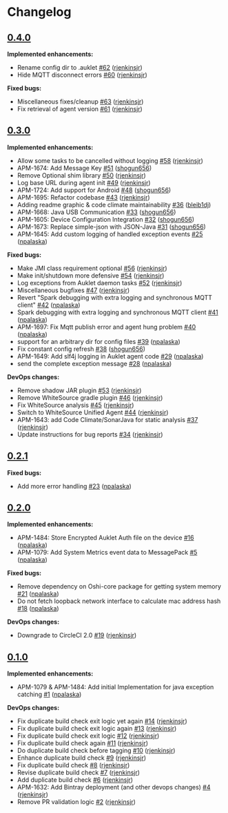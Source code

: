 # Changelog

## [0.4.0](https://github.com/aukletio/Auklet-Agent-Java/tree/0.4.0)

**Implemented enhancements:**

- Rename config dir to .auklet [#62](https://github.com/aukletio/Auklet-Agent-Java/pull/62) ([rjenkinsjr](https://github.com/rjenkinsjr))
- Hide MQTT disconnect errors [#60](https://github.com/aukletio/Auklet-Agent-Java/pull/60) ([rjenkinsjr](https://github.com/rjenkinsjr))

**Fixed bugs:**

- Miscellaneous fixes/cleanup [#63](https://github.com/aukletio/Auklet-Agent-Java/pull/63) ([rjenkinsjr](https://github.com/rjenkinsjr))
- Fix retrieval of agent version [#61](https://github.com/aukletio/Auklet-Agent-Java/pull/61) ([rjenkinsjr](https://github.com/rjenkinsjr))

## [0.3.0](https://github.com/aukletio/Auklet-Agent-Java/tree/0.3.0)

**Implemented enhancements:**

- Allow some tasks to be cancelled without logging [#58](https://github.com/aukletio/Auklet-Agent-Java/pull/58) ([rjenkinsjr](https://github.com/rjenkinsjr))
- APM-1674: Add Message Key [#51](https://github.com/aukletio/Auklet-Agent-Java/pull/51) ([shogun656](https://github.com/shogun656))
- Remove Optional shim library [#50](https://github.com/aukletio/Auklet-Agent-Java/pull/50) ([rjenkinsjr](https://github.com/rjenkinsjr))
- Log base URL during agent init [#49](https://github.com/aukletio/Auklet-Agent-Java/pull/49) ([rjenkinsjr](https://github.com/rjenkinsjr))
- APM-1724: Add support for Android [#48](https://github.com/aukletio/Auklet-Agent-Java/pull/48) ([shogun656](https://github.com/shogun656))
- APM-1695: Refactor codebase [#43](https://github.com/aukletio/Auklet-Agent-Java/pull/43) ([rjenkinsjr](https://github.com/rjenkinsjr))
- Adding readme graphic & code climate maintainability [#36](https://github.com/aukletio/Auklet-Agent-Java/pull/36) ([bleib1dj](https://github.com/bleib1dj))
- APM-1668: Java USB Communication [#33](https://github.com/aukletio/Auklet-Agent-Java/pull/33) ([shogun656](https://github.com/shogun656))
- APM-1605: Device Configuration Integration [#32](https://github.com/aukletio/Auklet-Agent-Java/pull/32) ([shogun656](https://github.com/shogun656))
- APM-1673: Replace simple-json with JSON-Java [#31](https://github.com/aukletio/Auklet-Agent-Java/pull/31) ([shogun656](https://github.com/shogun656))
- APM-1645: Add custom logging of handled exception events  [#25](https://github.com/aukletio/Auklet-Agent-Java/pull/25) ([npalaska](https://github.com/npalaska))

**Fixed bugs:**

- Make JMI class requirement optional [#56](https://github.com/aukletio/Auklet-Agent-Java/pull/56) ([rjenkinsjr](https://github.com/rjenkinsjr))
- Make init/shutdown more defensive [#54](https://github.com/aukletio/Auklet-Agent-Java/pull/54) ([rjenkinsjr](https://github.com/rjenkinsjr))
- Log exceptions from Auklet daemon tasks [#52](https://github.com/aukletio/Auklet-Agent-Java/pull/52) ([rjenkinsjr](https://github.com/rjenkinsjr))
- Miscellaneous bugfixes [#47](https://github.com/aukletio/Auklet-Agent-Java/pull/47) ([rjenkinsjr](https://github.com/rjenkinsjr))
- Revert "Spark debugging with extra logging and synchronous MQTT client" [#42](https://github.com/aukletio/Auklet-Agent-Java/pull/42) ([npalaska](https://github.com/npalaska))
- Spark debugging with extra logging and synchronous MQTT client [#41](https://github.com/aukletio/Auklet-Agent-Java/pull/41) ([npalaska](https://github.com/npalaska))
- APM-1697: Fix Mqtt publish error and agent hung problem [#40](https://github.com/aukletio/Auklet-Agent-Java/pull/40) ([npalaska](https://github.com/npalaska))
- support for an arbitrary dir for config files [#39](https://github.com/aukletio/Auklet-Agent-Java/pull/39) ([npalaska](https://github.com/npalaska))
- Fix constant config refresh [#38](https://github.com/aukletio/Auklet-Agent-Java/pull/38) ([shogun656](https://github.com/shogun656))
- APM-1649: Add slf4j logging in Auklet agent code [#29](https://github.com/aukletio/Auklet-Agent-Java/pull/29) ([npalaska](https://github.com/npalaska))
- send the complete exception message [#28](https://github.com/aukletio/Auklet-Agent-Java/pull/28) ([npalaska](https://github.com/npalaska))

**DevOps changes:**

- Remove shadow JAR plugin [#53](https://github.com/aukletio/Auklet-Agent-Java/pull/53) ([rjenkinsjr](https://github.com/rjenkinsjr))
- Remove WhiteSource gradle plugin [#46](https://github.com/aukletio/Auklet-Agent-Java/pull/46) ([rjenkinsjr](https://github.com/rjenkinsjr))
- Fix WhiteSource analysis [#45](https://github.com/aukletio/Auklet-Agent-Java/pull/45) ([rjenkinsjr](https://github.com/rjenkinsjr))
- Switch to WhiteSource Unified Agent [#44](https://github.com/aukletio/Auklet-Agent-Java/pull/44) ([rjenkinsjr](https://github.com/rjenkinsjr))
- APM-1643: add Code Climate/SonarJava for static analysis [#37](https://github.com/aukletio/Auklet-Agent-Java/pull/37) ([rjenkinsjr](https://github.com/rjenkinsjr))
- Update instructions for bug reports [#34](https://github.com/aukletio/Auklet-Agent-Java/pull/34) ([rjenkinsjr](https://github.com/rjenkinsjr))

## [0.2.1](https://github.com/aukletio/Auklet-Agent-Java/tree/0.2.1)

**Fixed bugs:**

- Add more error handling [#23](https://github.com/aukletio/Auklet-Agent-Java/pull/23) ([npalaska](https://github.com/npalaska))

## [0.2.0](https://github.com/aukletio/Auklet-Agent-Java/tree/0.2.0)

**Implemented enhancements:**

- APM-1484: Store Encrypted Auklet Auth file on the device [#16](https://github.com/aukletio/Auklet-Agent-Java/pull/16) ([npalaska](https://github.com/npalaska))
- APM-1079: Add System Metrics event data to MessagePack [#5](https://github.com/aukletio/Auklet-Agent-Java/pull/5) ([npalaska](https://github.com/npalaska))

**Fixed bugs:**

- Remove dependency on Oshi-core package for getting system memory  [#21](https://github.com/aukletio/Auklet-Agent-Java/pull/21) ([npalaska](https://github.com/npalaska))
- Do not fetch loopback network interface to calculate mac address hash  [#18](https://github.com/aukletio/Auklet-Agent-Java/pull/18) ([npalaska](https://github.com/npalaska))

**DevOps changes:**

- Downgrade to CircleCI 2.0 [#19](https://github.com/aukletio/Auklet-Agent-Java/pull/19) ([rjenkinsjr](https://github.com/rjenkinsjr))

## [0.1.0](https://github.com/aukletio/Auklet-Agent-Java/tree/0.1.0)

**Implemented enhancements:**

- APM-1079 & APM-1484: Add initial Implementation for java exception catching [#1](https://github.com/aukletio/Auklet-Agent-Java/pull/1) ([npalaska](https://github.com/npalaska))

**DevOps changes:**

- Fix duplicate build check exit logic yet again [#14](https://github.com/aukletio/Auklet-Agent-Java/pull/14) ([rjenkinsjr](https://github.com/rjenkinsjr))
- Fix duplicate build check exit logic again [#13](https://github.com/aukletio/Auklet-Agent-Java/pull/13) ([rjenkinsjr](https://github.com/rjenkinsjr))
- Fix duplicate build check exit logic [#12](https://github.com/aukletio/Auklet-Agent-Java/pull/12) ([rjenkinsjr](https://github.com/rjenkinsjr))
- Fix duplicate build check again [#11](https://github.com/aukletio/Auklet-Agent-Java/pull/11) ([rjenkinsjr](https://github.com/rjenkinsjr))
- Do duplicate build check before tagging [#10](https://github.com/aukletio/Auklet-Agent-Java/pull/10) ([rjenkinsjr](https://github.com/rjenkinsjr))
- Enhance duplicate build check [#9](https://github.com/aukletio/Auklet-Agent-Java/pull/9) ([rjenkinsjr](https://github.com/rjenkinsjr))
- Fix duplicate build check [#8](https://github.com/aukletio/Auklet-Agent-Java/pull/8) ([rjenkinsjr](https://github.com/rjenkinsjr))
- Revise duplicate build check [#7](https://github.com/aukletio/Auklet-Agent-Java/pull/7) ([rjenkinsjr](https://github.com/rjenkinsjr))
- Add duplicate build check [#6](https://github.com/aukletio/Auklet-Agent-Java/pull/6) ([rjenkinsjr](https://github.com/rjenkinsjr))
- APM-1632: Add Bintray deployment (and other devops changes) [#4](https://github.com/aukletio/Auklet-Agent-Java/pull/4) ([rjenkinsjr](https://github.com/rjenkinsjr))
- Remove PR validation logic [#2](https://github.com/aukletio/Auklet-Agent-Java/pull/2) ([rjenkinsjr](https://github.com/rjenkinsjr))
